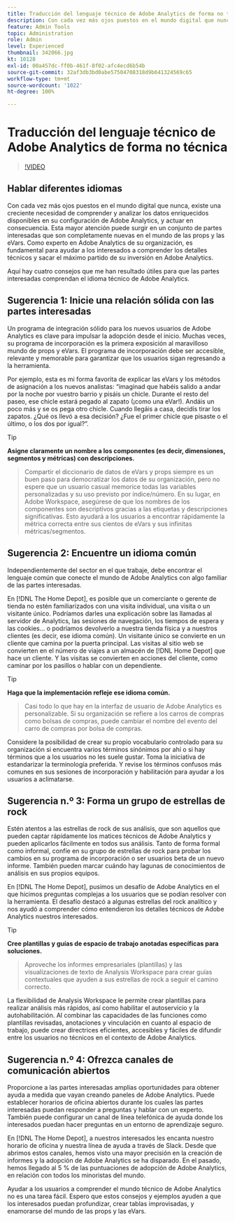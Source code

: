```yaml
---
title: Traducción del lenguaje técnico de Adobe Analytics de forma no técnica
description: Con cada vez más ojos puestos en el mundo digital que nunca, existe una creciente necesidad de comprender y analizar los datos enriquecidos disponibles en su configuración de Adobe Analytics, y actuar en consecuencia. Esta mayor atención puede surgir en un conjunto de partes interesadas que son completamente nuevas en el mundo de las props y las eVars. Como experto en Adobe Analytics de su organización, es fundamental para ayudar a los interesados a comprender los detalles técnicos y sacar el máximo partido de su inversión en Adobe Analytics.
feature: Admin Tools
topic: Administration
role: Admin
level: Experienced
thumbnail: 342066.jpg
kt: 10128
exl-id: 00a457dc-ff0b-461f-8f02-afc4ecd6b54b
source-git-commit: 32af3db3bd0abe57504708318d9b641324569c65
workflow-type: tm+mt
source-wordcount: '1022'
ht-degree: 100%

---
```


# Traducción del lenguaje técnico de Adobe Analytics de forma no técnica

>[!VIDEO](https://video.tv.adobe.com/v/345322/?quality=12&learn=on&captions=spa)

## Hablar diferentes idiomas

Con cada vez más ojos puestos en el mundo digital que nunca, existe una creciente necesidad de comprender y analizar los datos enriquecidos disponibles en su configuración de Adobe Analytics, y actuar en consecuencia. Esta mayor atención puede surgir en un conjunto de partes interesadas que son completamente nuevas en el mundo de las props y las eVars. Como experto en Adobe Analytics de su organización, es fundamental para ayudar a los interesados a comprender los detalles técnicos y sacar el máximo partido de su inversión en Adobe Analytics.

Aquí hay cuatro consejos que me han resultado útiles para que las partes interesadas comprendan el idioma técnico de Adobe Analytics.

## Sugerencia 1: Inicie una relación sólida con las partes interesadas

Un programa de integración sólido para los nuevos usuarios de Adobe Analytics es clave para impulsar la adopción desde el inicio. Muchas veces, su programa de incorporación es la primera exposición al maravilloso mundo de props y eVars. El programa de incorporación debe ser accesible, relevante y memorable para garantizar que los usuarios sigan regresando a la herramienta.

Por ejemplo, esta es mi forma favorita de explicar las eVars y los métodos de asignación a los nuevos analistas: “imaginad que habéis salido a andar por la noche por vuestro barrio y pisáis un chicle. Durante el resto del paseo, ese chicle estará pegado al zapato (¡como una eVar!). Andáis un poco más y se os pega otro chicle. Cuando llegáis a casa, decidís tirar los zapatos. ¿Qué os llevó a esa decisión? ¿Fue el primer chicle que pisaste o el último, o los dos por igual?”.

>[!TIP]
>
>**Asigne claramente un nombre a los componentes (es decir, dimensiones, segmentos y métricas) con descripciones.**
>>Compartir el diccionario de datos de eVars y props siempre es un buen paso para democratizar los datos de su organización, pero no espere que un usuario casual memorice todas las variables personalizadas y su uso previsto por índice/número. En su lugar, en Adobe Workspace, asegúrese de que los nombres de los componentes son descriptivos gracias a las etiquetas y descripciones significativas. Esto ayudará a los usuarios a encontrar rápidamente la métrica correcta entre sus cientos de eVars y sus infinitas métricas/segmentos.

## Sugerencia 2: Encuentre un idioma común

Independientemente del sector en el que trabaje, debe encontrar el lenguaje común que conecte el mundo de Adobe Analytics con algo familiar de las partes interesadas.

En [!DNL The Home Depot], es posible que un comerciante o gerente de tienda no estén familiarizados con una visita individual, una visita o un visitante único. Podríamos darles una explicación sobre las llamadas al servidor de Analytics, las sesiones de navegación, los tiempos de espera y las cookies... o podríamos devolverlo a nuestra tienda física y a nuestros clientes (es decir, ese idioma común). Un visitante único se convierte en un cliente que camina por la puerta principal. Las visitas al sitio web se convierten en el número de viajes a un almacén de [!DNL Home Depot] que hace un cliente. Y las visitas se convierten en acciones del cliente, como caminar por los pasillos o hablar con un dependiente.

>[!TIP]
>
>**Haga que la implementación refleje ese idioma común.**
>>Casi todo lo que hay en la interfaz de usuario de Adobe Analytics es personalizable. Si su organización se refiere a los carros de compras como bolsas de compras, puede cambiar el nombre del evento del carro de compras por bolsa de compras.
>
>Considere la posibilidad de crear su propio vocabulario controlado para su organización si encuentra varios términos sinónimos por ahí o si hay términos que a los usuarios no les suele gustar. Toma la iniciativa de estandarizar la terminología preferida. Y revise los términos confusos más comunes en sus sesiones de incorporación y habilitación para ayudar a los usuarios a aclimatarse.

## Sugerencia n.º 3: Forma un grupo de estrellas de rock

Estén atentos a las estrellas de rock de sus análisis, que son aquellos que pueden captar rápidamente los matices técnicos de Adobe Analytics y pueden aplicarlos fácilmente en todos sus análisis. Tanto de forma formal como informal, confíe en su grupo de estrellas de rock para probar los cambios en su programa de incorporación o ser usuarios beta de un nuevo informe. También pueden marcar cuándo hay lagunas de conocimientos de análisis en sus propios equipos.

En [!DNL The Home Depot], pusimos un desafío de Adobe Analytics en el que hicimos preguntas complejas a los usuarios que se podían resolver con la herramienta. El desafío destacó a algunas estrellas del rock analítico y nos ayudó a comprender cómo entendieron los detalles técnicos de Adobe Analytics nuestros interesados.

>[!TIP]
>
>**Cree plantillas y guías de espacio de trabajo anotadas específicas para soluciones.**
>>Aproveche los informes empresariales (plantillas) y las visualizaciones de texto de Analysis Workspace para crear guías contextuales que ayuden a sus estrellas de rock a seguir el camino correcto.
>
>La flexibilidad de Analysis Workspace le permite crear plantillas para realizar análisis más rápidos, así como habilitar el autoservicio y la autohabilitación. Al combinar las capacidades de las funciones como plantillas revisadas, anotaciones y vinculación en cuanto al espacio de trabajo, puede crear directrices eficientes, accesibles y fáciles de difundir entre los usuarios no técnicos en el contexto de Adobe Analytics.

## Sugerencia n.º 4: Ofrezca canales de comunicación abiertos

Proporcione a las partes interesadas amplias oportunidades para obtener ayuda a medida que vayan creando paneles de Adobe Analytics. Puede establecer horarios de oficina abiertos durante los cuales las partes interesadas puedan responder a preguntas y hablar con un experto. También puede configurar un canal de línea telefónica de ayuda donde los interesados puedan hacer preguntas en un entorno de aprendizaje seguro.

En [!DNL The Home Depot], a nuestros interesados les encanta nuestro horario de oficina y nuestra línea de ayuda a través de Slack. Desde que abrimos estos canales, hemos visto una mayor precisión en la creación de informes y la adopción de Adobe Analytics se ha disparado. En el pasado, hemos llegado al 5 % de las puntuaciones de adopción de Adobe Analytics, en relación con todos los minoristas del mundo.

Ayudar a los usuarios a comprender el mundo técnico de Adobe Analytics no es una tarea fácil. Espero que estos consejos y ejemplos ayuden a que los interesados puedan profundizar, crear tablas improvisadas, y enamorarse del mundo de las props y las eVars.

